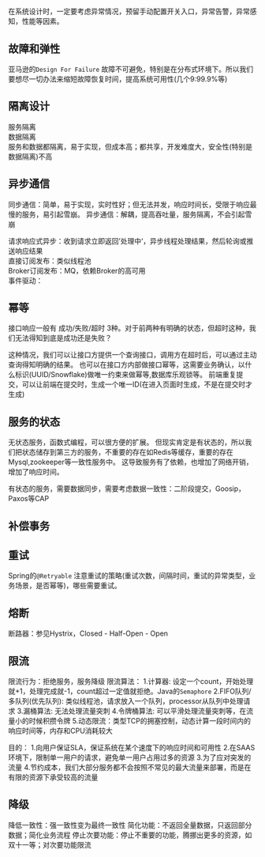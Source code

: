 ﻿# 
在系统设计时，一定要考虑异常情况，预留手动配置开关入口，异常告警，异常感知，性能等因素。

## 故障和弹性

亚马逊的`Design For Failure`
故障不可避免，特别是在分布式环境下。所以我们要想尽一切办法来缩短故障恢复时间，提高系统可用性(几个9:99.9%等)  

## 隔离设计
服务隔离    
数据隔离    
服务和数据都隔离，易于实现，但成本高；都共享，开发难度大，安全性(特别是数据隔离)不高

## 异步通信
同步通信：简单，易于实现，实时性好；但无法并发，响应时间长，受限于响应最慢的服务，易引起雪崩。
异步通信：解耦，提高吞吐量，服务隔离，不会引起雪崩

请求响应式异步：收到请求立即返回’处理中‘，异步线程处理结果，然后轮询或推送响应结果  
直接订阅发布：类似线程池  
Broker订阅发布：MQ，依赖Broker的高可用  
事件驱动：  

## 幂等
接口响应一般有 成功/失败/超时 3种。对于前两种有明确的状态，但超时这种，我们无法得知到底是成功还是失败？

这种情况，我们可以让接口方提供一个查询接口，调用方在超时后，可以通过主动查询得知明确的结果。
也可以在接口方内部做接口幂等，这需要业务确认，以什么标识(UUID/Snowflake)做唯一约束来做幂等,数据库乐观锁等。
前端重复提交，可以让前端在提交时，生成一个唯一ID(在进入页面时生成，不是在提交时才生成)

## 服务的状态
无状态服务，函数式编程，可以很方便的扩展。
但现实肯定是有状态的，所以我们把状态储存到第三方的服务，不重要的存在如Redis等缓存，重要的存在Mysql,zookeeper等一致性服务中。
这导致服务有了依赖，也增加了网络开销，增加了响应时间。

有状态的服务，需要数据同步，需要考虑数据一致性：二阶段提交，Goosip，Paxos等CAP

## 补偿事务

## 重试
Spring的`@Retryable`
注意重试的策略(重试次数，间隔时间，重试的异常类型，业务场景，是否幂等)，哪些需要重试。

## 熔断
断路器：参见Hystrix，Closed - Half-Open - Open

## 限流
限流行为：拒绝服务，服务降级
限流算法：
1.计算器: 设定一个count，开始处理就+1，处理完成就-1，count超过一定值就拒绝。Java的`Semaphore`
2.FIFO队列/多队列(优先队列): 类似线程池，请求放入一个队列，processor从队列中处理请求
3.漏桶算法: 无法处理流量突刺
4.令牌桶算法: 可以平滑处理流量突刺等，在流量小的时候积攒令牌
5.动态限流：类型TCP的拥塞控制，动态计算一段时间内的响应时间等，内存和CPU消耗较大

目的：
1.向用户保证SLA，保证系统在某个速度下的响应时间和可用性
2.在SAAS环境下，限制单一用户的请求，避免单一用户占用过多的资源
3.为了应对突发的流量
4.节约成本，我们大部分服务都不会按照不常见的最大流量来部署，而是在有限的资源下承受较高的流量

## 降级
降低一致性：强一致性变为最终一致性
简化功能：不返回全量数据，只返回部分数据；简化业务流程
停止次要功能：停止不重要的功能，腾挪出更多的资源，如双十一等；对次要功能限流


